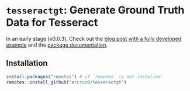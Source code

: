 `tesseractgt`: Generate Ground Truth Data for Tesseract
================

In an early stage (v0.0.3). Check out the [blog post with a fully developed example](https://arcruz0.github.io/posts/finetuning-tess/index.html) and the [package documentation](https://arcruz0.github.io/tesseractgt/index.html).

## Installation

``` r
install.packages("remotes") # if `remotes` is not installed
remotes::install_github("arcruz0/tesseractgt")
```
